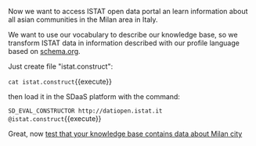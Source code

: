 Now we want to access ISTAT open data portal an learn information about all asian communities in the Milan area in Italy.

We want to use our vocabulary to describe our knowledge base,
so we transform ISTAT data in  information described with our profile language based on [schema.org](http://schema.org).

Just create  file "istat.construct":

`cat istat.construct`{{execute}}

then load it in the SDaaS platform with the command:

`SD_EVAL_CONSTRUCTOR http://datiopen.istat.it @istat.construct`{{execute}}

Great, now [test that your knowledge base contains data about Milan city](https://[[HOST_SUBDOMAIN]]-8889-[[KATACODA_HOST]].environments.katacoda.com/sdaas/#explore:kb:http://data.mycompany.com/resource/city_015146)

